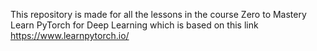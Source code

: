 This repository is made for all the lessons in the course Zero to Mastery Learn PyTorch for Deep Learning which is based on this link https://www.learnpytorch.io/
